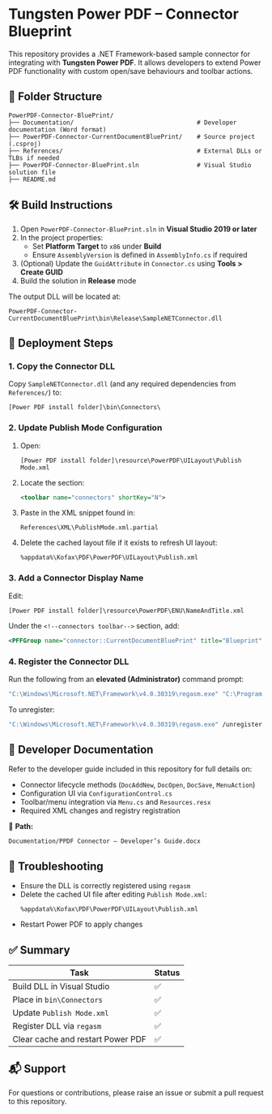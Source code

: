 # Tungsten Power PDF – Connector Blueprint

This repository provides a .NET Framework-based sample connector for integrating with **Tungsten Power PDF**. It allows developers to extend Power PDF functionality with custom open/save behaviours and toolbar actions.

## 📁 Folder Structure

```
PowerPDF-Connector-BluePrint/
├── Documentation/                             		# Developer documentation (Word format)
├── PowerPDF-Connector-CurrentDocumentBluePrint/  	# Source project (.csproj)
├── References/                                		# External DLLs or TLBs if needed
├── PowerPDF-Connector-BluePrint.sln           		# Visual Studio solution file
├── README.md
```

## 🛠 Build Instructions

1. Open `PowerPDF-Connector-BluePrint.sln` in **Visual Studio 2019 or later**
2. In the project properties:
   - Set **Platform Target** to `x86` under **Build**
   - Ensure `AssemblyVersion` is defined in `AssemblyInfo.cs` if required
3. (Optional) Update the `GuidAttribute` in `Connector.cs` using **Tools > Create GUID**
4. Build the solution in **Release** mode

The output DLL will be located at:
```
PowerPDF-Connector-CurrentDocumentBluePrint\bin\Release\SampleNETConnector.dll
```

## 🚀 Deployment Steps

### 1. Copy the Connector DLL

Copy `SampleNETConnector.dll` (and any required dependencies from `References/`) to:
```
[Power PDF install folder]\bin\Connectors\
```

### 2. Update Publish Mode Configuration

1. Open:
   ```
   [Power PDF install folder]\resource\PowerPDF\UILayout\Publish Mode.xml
   ```
2. Locate the section:
   ```xml
   <toolbar name="connectors" shortKey="N">
   ```
3. Paste in the XML snippet found in:
   ```
   References\XML\PublishMode.xml.partial
   ```
4. Delete the cached layout file if it exists to refresh UI layout:
   ```
   %appdata%\Kofax\PDF\PowerPDF\UILayout\Publish.xml
   ```

### 3. Add a Connector Display Name

Edit:
```
[Power PDF install folder]\resource\PowerPDF\ENU\NameAndTitle.xml
```

Under the `<!--connectors toolbar-->` section, add:
```xml
<PFFGroup name="connector::CurrentDocumentBluePrint" title="Blueprint" />
```

### 4. Register the Connector DLL

Run the following from an **elevated (Administrator)** command prompt:

```cmd
"C:\Windows\Microsoft.NET\Framework\v4.0.30319\regasm.exe" "C:\Program Files (x86)\Kofax\Power PDF 51\bin\Connectors\SampleNETConnector.dll" /codebase
```

To unregister:
```cmd
"C:\Windows\Microsoft.NET\Framework\v4.0.30319\regasm.exe" /unregister "C:\Program Files (x86)\Kofax\Power PDF 51\bin\Connectors\SampleNETConnector.dll"
```

## 📄 Developer Documentation

Refer to the developer guide included in this repository for full details on:
- Connector lifecycle methods (`DocAddNew`, `DocOpen`, `DocSave`, `MenuAction`)
- Configuration UI via `ConfigurationControl.cs`
- Toolbar/menu integration via `Menu.cs` and `Resources.resx`
- Required XML changes and registry registration

📄 **Path:**
```
Documentation/PPDF Connector – Developer’s Guide.docx
```

## 🧹 Troubleshooting

- Ensure the DLL is correctly registered using `regasm`
- Delete the cached UI file after editing `Publish Mode.xml`:
  ```
  %appdata%\Kofax\PDF\PowerPDF\UILayout\Publish.xml
  ```
- Restart Power PDF to apply changes

## ✅ Summary

| Task                              | Status |
|-----------------------------------|--------|
| Build DLL in Visual Studio        | ✅     |
| Place in `bin\Connectors`         | ✅     |
| Update `Publish Mode.xml`         | ✅     |
| Register DLL via `regasm`         | ✅     |
| Clear cache and restart Power PDF | ✅     |

## 📬 Support

For questions or contributions, please raise an issue or submit a pull request to this repository.